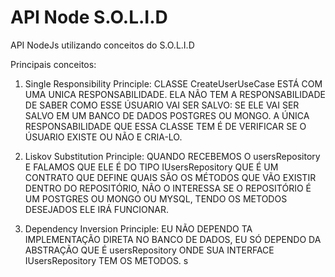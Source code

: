 # API Node S.O.L.I.D
API NodeJs utilizando conceitos do S.O.L.I.D

Principais conceitos:
1. Single Responsibility Principle:
CLASSE CreateUserUseCase ESTÁ COM UMA UNICA RESPONSABILIDADE.
ELA NÃO TEM A RESPONSABILIDADE DE SABER COMO ESSE ÚSUARIO VAI SER SALVO: SE ELE VAI
SER SALVO EM UM BANCO DE DADOS POSTGRES OU MONGO.
A ÚNICA RESPONSABILIDADE QUE ESSA CLASSE TEM É DE VERIFICAR SE O ÚSUARIO EXISTE OU NÃO E 
CRIA-LO.
  
2. Liskov Substitution Principle:
QUANDO RECEBEMOS O usersRepository E FALAMOS QUE ELE É DO TIPO IUsersRepository QUE É UM
CONTRATO QUE DEFINE QUAIS SÃO OS MÉTODOS QUE VÃO EXISTIR DENTRO DO REPOSITÓRIO, NÃO O INTERESSA
SE O REPOSITÓRIO É UM POSTGRES OU MONGO OU MYSQL, TENDO OS METODOS DESEJADOS ELE IRÁ FUNCIONAR.

3. Dependency Inversion Principle:
EU NÃO DEPENDO TA IMPLEMENTAÇÃO DIRETA NO BANCO DE DADOS, EU SÓ DEPENDO DA ABSTRAÇÃO QUE É 
usersRepository ONDE SUA INTERFACE IUsersRepository TEM OS METODOS.
s